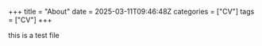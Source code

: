 +++
title = "About"
date = 2025-03-11T09:46:48Z
categories = ["CV"]
tags = ["CV"]
+++

this is a test file